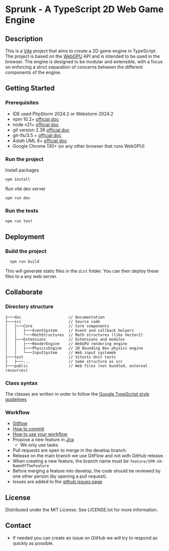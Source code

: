 # Sprunk - A TypeScript 2D Web Game Engine

## Description
This is a [Vite](https://vitejs.dev/) project that aims to create a 2D game engine in TypeScript. 
The project is based on the [WebGPU](https://gpuweb.github.io/gpuweb/) API and is intended to be used in the browser. 
The engine is designed to be modular and extensible, with a focus on enforcing a strict separation of concerns between the different components of the engine.

## Getting Started

### Prerequisites
* IDE used PhpStorm 2024.2 or Webstorm 2024.2
* npm 10.2+ [official doc](https://docs.npmjs.com/try-the-latest-stable-version-of-npm)
* node v21+ [official doc](https://nodejs.org/en/download)
* git version 2.39 [official doc](https://git-scm.com/)
* git-lfs/3.5 + [official doc](https://git-lfs.github.com/)
* Astah UML 8+ [official doc](https://astah.net/products/astah-uml/)
* Google Chrome 130+ (or any other browser that runs WebGPU)

### Run the project
Install packages
```shell
npm install
```
Run vite dev server
```shell
npm run dev 
```

### Run the tests
```shell
npm run test
```

## Deployment
### Build the project
```shell
  npm run build
```
This will generate static files in the `dist` folder. 
You can then deploy these files to a any web server.

## Collaborate
### Directory structure
```shell
├───doc                     // Documentation
├───src                     // Source code
│   ├───Core                // Core components
│   │   ├───EventSystem     // Event and callback helpers
│   │   └───MathStructures  // Math structures (like Vector2)
│   ├───Extensions          // Extensions and modules
│   │   ├───RenderEngine    // WebGPU rendering engine
│   │   ├───PhysicsEngine   // 2D Bounding Box physics engine
│   │   └───InputSystem     // Web input systemeb
├───test                    // Vitests Unit tests
├   ├───...                 // Same structure as src
├───public                  // Web files (not bundled, external resources)
```
### Class syntax
The classes are written in order to follow the [Google TypeScript style guidelines](https://google.github.io/styleguide/tsguide.html#classes)

### Workflow
* [Gitflow](https://www.atlassian.com/fr/git/tutorials/comparing-workflows/gitflow-workflow#:~:text=Gitflow%20est%20l'un%20des,les%20hotfix%20vers%20la%20production.)
* [How to commit](https://www.conventionalcommits.org/en/v1.0.0/)
* [How to use your workflow](https://nvie.com/posts/a-successful-git-branching-model/)
* Propose a new feature in [Jira](https://ejcpnvprojects.atlassian.net/jira/software/projects/SPR/boards/5/backlog)
    * We only use tasks
* Pull requests are open to merge in the develop branch.
* Release on the main branch we use GitFlow and not with GitHub release.
* When creating a new feature, the branch name must be `feature/SPR-XX-NameOfTheFeature`
* Before merging a feature into develop, the code should be reviewed by one other person (by opening a pull request).
* Issues are added to the [github issues page](https://github.com/JuilletMikael/RIA-EggFlix/issues)

## License
Distributed under the MIT License. See LICENSE.txt for more information.

## Contact

* If needed you can create an issue on GitHub we will try to respond as quickly as possible.
